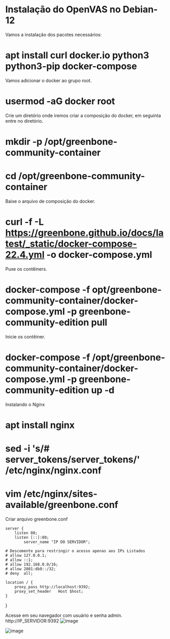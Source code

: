 # Instalação do OpenVAS no Debian-12

Vamos a instalação dos pacotes necessários:
 # apt install curl docker.io python3 python3-pip docker-compose

Vamos adicionar o docker ao grupo root.
 # usermod -aG docker root
 
Crie um diretório onde iremos criar a composição do docker, em seguinta entre no diretório.
 # mkdir -p /opt/greenbone-community-container
 # cd /opt/greenbone-community-container

Baixe o arquivo de composição do docker.
 # curl -f -L https://greenbone.github.io/docs/latest/_static/docker-compose-22.4.yml -o docker-compose.yml
 
Puxe os contêiners.
 # docker-compose -f opt/greenbone-community-container/docker-compose.yml -p greenbone-community-edition pull

 
Inicie os contêiner.
 # docker-compose -f /opt/greenbone-community-container/docker-compose.yml -p greenbone-community-edition up -d
 

Instalando o Nginx
# apt install nginx
# sed -i 's/# server_tokens/server_tokens/' /etc/nginx/nginx.conf
# vim /etc/nginx/sites-available/greenbone.conf


Criar arquivo greenbone.conf
 
    server {
    	listen 80;
    	listen [::]:80;
			server_name "IP DO SERVIDOR";
 
    # Descomente para restringir o acesso apenas aos IPs Listados
    # allow 127.0.0.1;
    # allow ::1;
    # allow 192.168.0.0/16;
    # allow 2801:db8::/32;
    # deny  all;
 
    location / {
        proxy_pass http://localhost:9392;
        proxy_set_header   Host $host;
    }
}



Acesse em seu navegador com usuário e senha admin.
http://IP_SERVIDOR:9392
![image](https://github.com/user-attachments/assets/b1cb88d1-61a8-472b-a7ba-15bd508bfb81)

![image](https://github.com/user-attachments/assets/1e9bd38b-d5a6-48fd-98ff-134f229908c4)





